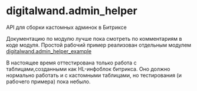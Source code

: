 # digitalwand.admin_helper
API для сборки кастомных админок в Битриксе

Документацию по модулю лучше пока смотреть по комментариям в коде модуля. 
Простой рабочий пример реализован отдельным модулем 
[digitalwand.admin_helper_example](https://github.com/DigitalWand/digitalwand.admin_helper_example)

В настоящее время оттестирована только работа с таблицами,созданными как HL-инфоблок битрикса. Оно должно нормально 
работать и с кастомными таблицами, но тестирования (и рабочего примера) пока небыло.  
